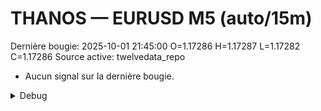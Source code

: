 # THANOS — EURUSD M5 (auto/15m)
Dernière bougie: 2025-10-01 21:45:00  O=1.17286  H=1.17287  L=1.17282  C=1.17286
Source active: twelvedata_repo

- Aucun signal sur la dernière bougie.

<details><summary>Debug</summary>

- TD_API_KEY manquant.

</details>